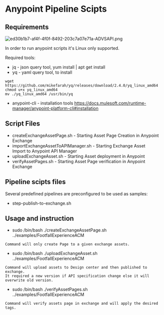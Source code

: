 # Anypoint Pipeline Scipts

## Requirements

![ed30b1b7-af4f-4f0f-8492-203c7a07e71a-ADVSAPI.png](https://blogs.mulesoft.com/wp-content/uploads/2012/05/mulesoft-logo-final.png)

In order to run anypoint scripts it's Linux only supported.

Required tools:

* jq - json query tool, yum install | apt get install 
* yq - yaml query tool, to install

```shell
wget https://github.com/mikefarah/yq/releases/download/2.4.0/yq_linux_amd64
chmod u+x yq_linux_amd64
mv ./yq_linux_amd64 /usr/bin/yq
```
* anypoint-cli - installation tools https://docs.mulesoft.com/runtime-manager/anypoint-platform-cli#installation


## Script Files
* createExchangeAssetPage.sh - Starting Asset Page Creation in Anypoint Exchange
* importExchangeAssetToAPIManager.sh - Starting Exchange Asset Import to Anypoint API Manager
* uploadExchangeAsset.sh - Starting Asset deployment in Anypoint
* verifyAssetPages.sh - Starting Asset Page verification in Anypoint Exchange


## Pipeline scipts files
Several predefined pipelines are preconfigured to be used as samples:
* step-publish-to-exchange.sh

## Usage and instruction
* sudo /bin/bash ./createExchangeAssetPage.sh ../examples/FootfallExperienceACM
```
Command will only create Page to a given exchange assets.
```
* sudo /bin/bash ./uploadExchangeAsset.sh ../examples/FootfallExperienceACM
```
Command will upload assets to Design center and then published to exchange. 
It required a new version if API specification change else it will overwrite old version.
```
* sudo /bin/bash ./verifyAssetPages.sh ../examples/FootfallExperienceACM
```
Command will verify assets page in exchange and will apply the desired tags.
```
